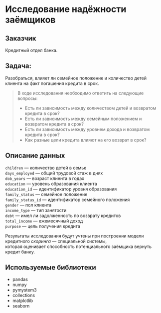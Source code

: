 # Исследование надёжности заёмщиков
## Заказчик
Кредитный отдел банка.
## Задача:
Разобраться, влияет ли семейное положение и количество детей клиента на факт погашения кредита в срок.
>В ходе исследования необходимо ответить на следующие вопросы:
>- Есть ли зависимость между количеством детей и возвратом кредита в срок?
>- Есть ли зависимость между семейным положением и возвратом кредита в срок?
>- Есть ли зависимость между уровнем дохода и возвратом кредита в срок?
>- Как разные цели кредита влияют на его возврат в срок?

## Описание данных
`children` — количество детей в семье\
`days_employed` — общий трудовой стаж в днях\
`dob_years` — возраст клиента в годах\
`education` — уровень образования клиента\
`education_id` — идентификатор уровня образования\
`family_status` — семейное положение\
`family_status_id` — идентификатор семейного положения\
`gender` — пол клиента\
`income_type` — тип занятости\
`debt` — имел ли задолженность по возврату кредитов\
`total_income` — ежемесячный доход\
`purpose` — цель получения кредита

Результаты исследования будут учтены при построении модели кредитного *скоринга* — специальной системы,\
которая оценивает способность потенциального заёмщика вернуть кредит банку.
## Используемые библиотеки
* pandas
* numpy
* pymystem3
* collections
* matplotlib
* seaborn
